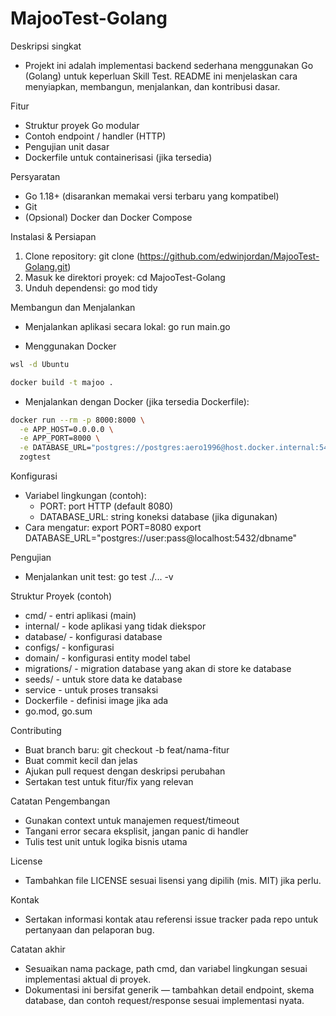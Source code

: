 # MajooTest-Golang

Deskripsi singkat
- Projekt ini adalah implementasi backend sederhana menggunakan Go (Golang) untuk keperluan Skill Test. README ini menjelaskan cara menyiapkan, membangun, menjalankan, dan kontribusi dasar.

Fitur
- Struktur proyek Go modular
- Contoh endpoint / handler (HTTP)
- Pengujian unit dasar
- Dockerfile untuk containerisasi (jika tersedia)

Persyaratan
- Go 1.18+ (disarankan memakai versi terbaru yang kompatibel)
- Git
- (Opsional) Docker dan Docker Compose

Instalasi & Persiapan
1. Clone repository:
    git clone (https://github.com/edwinjordan/MajooTest-Golang.git)
2. Masuk ke direktori proyek:
    cd MajooTest-Golang
3. Unduh dependensi:
    go mod tidy

Membangun dan Menjalankan
- Menjalankan aplikasi secara lokal:
  go run main.go

- Menggunakan Docker
```bash
wsl -d Ubuntu

docker build -t majoo .
```  

- Menjalankan dengan Docker (jika tersedia Dockerfile):
```bash
docker run --rm -p 8000:8000 \
  -e APP_HOST=0.0.0.0 \
  -e APP_PORT=8000 \
  -e DATABASE_URL="postgres://postgres:aero1996@host.docker.internal:5432/zogtest-golang" \
  zogtest
```

Konfigurasi
- Variabel lingkungan (contoh):
  - PORT: port HTTP (default 8080)
  - DATABASE_URL: string koneksi database (jika digunakan)
- Cara mengatur:
  export PORT=8080
  export DATABASE_URL="postgres://user:pass@localhost:5432/dbname"

Pengujian
- Menjalankan unit test:
  go test ./... -v

Struktur Proyek (contoh)
- cmd/          - entri aplikasi (main)
- internal/     - kode aplikasi yang tidak diekspor
- database/     - konfigurasi database
- configs/      - konfigurasi
- domain/       - konfigurasi entity model tabel
- migrations/   - migration database yang akan di store ke database
- seeds/        - untuk store data ke database
- service       - untuk proses transaksi    
- Dockerfile    - definisi image jika ada
- go.mod, go.sum

Contributing
- Buat branch baru: git checkout -b feat/nama-fitur
- Buat commit kecil dan jelas
- Ajukan pull request dengan deskripsi perubahan
- Sertakan test untuk fitur/fix yang relevan

Catatan Pengembangan
- Gunakan context untuk manajemen request/timeout
- Tangani error secara eksplisit, jangan panic di handler
- Tulis test unit untuk logika bisnis utama

License
- Tambahkan file LICENSE sesuai lisensi yang dipilih (mis. MIT) jika perlu.

Kontak
- Sertakan informasi kontak atau referensi issue tracker pada repo untuk pertanyaan dan pelaporan bug.

Catatan akhir
- Sesuaikan nama package, path cmd, dan variabel lingkungan sesuai implementasi aktual di proyek.
- Dokumentasi ini bersifat generik — tambahkan detail endpoint, skema database, dan contoh request/response sesuai implementasi nyata.